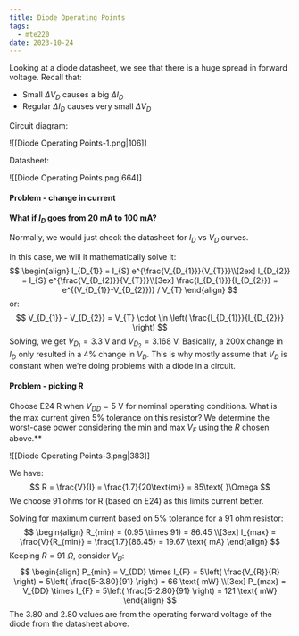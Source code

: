 ```yaml
---
title: Diode Operating Points
tags:
  - mte220
date: 2023-10-24
---
```

Looking at a diode datasheet, we see that there is a huge spread in forward voltage.
Recall that:
- Small $\Delta V_{D}$ causes a big $\Delta I_D$
- Regular $\Delta I_{D}$ causes very small $\Delta V_{D}$

Circuit diagram:

![[Diode Operating Points-1.png|106]]

Datasheet:

![[Diode Operating Points.png|664]]


#### Problem - change in current
**What if $I_{D}$ goes from $20\text{ mA}$ to $100\text{ mA}$?**

Normally, we would just check the datasheet for $I_{D}$ vs $V_{D}$ curves.

In this case, we will it mathematically solve it:
$$
\begin{align}
I_{D_{1}} = I_{S} e^{\frac{V_{D_{1}}}{V_{T}}}\\[2ex] 
I_{D_{2}} = I_{S} e^{\frac{V_{D_{2}}}{V_{T}}}\\[3ex] 
\frac{I_{D_{1}}}{I_{D_{2}}} = e^{(V_{D_{1}}-V_{D_{2}})} / V_{T}
\end{align}
$$
or:
$$
V_{D_{1}} - V_{D_{2}} = V_{T} \cdot \ln \left( \frac{I_{D_{1}}}{I_{D_{2}}} \right)
$$
Solving, we get $V_{D_{1}} = 3.3 \text{ V}$ and $V_{D_{2}} = 3.168\text{ V}$. Basically, a 200x change in $I_{D}$ only resulted in a $4\%$ change in $V_{D}$. This is why mostly assume that $V_{D}$ is constant when we're doing problems with a diode in a circuit.

#### Problem - picking R
Choose E24 R when $V_{DD} = 5\text{ V}$ for nominal operating conditions. What is the max current given 5% tolerance on this resistor? We determine the worst-case power considering the min and max $V_{F}$ using the $R$ chosen above.**

![[Diode Operating Points-3.png|383]]


We have:
$$
R = \frac{V}{I} = \frac{1.7}{20\text{m}} = 85\text{ }\Omega
$$
We choose 91 ohms for R (based on E24) as this limits current better.

Solving for maximum current based on 5% tolerance for a 91 ohm resistor:
$$
\begin{align}
R_{min} = (0.95 \times 91) = 86.45 \\[3ex] 
I_{max} = \frac{V}{R_{min}} = \frac{1.7}{86.45} = 19.67 \text{ mA}
\end{align}
$$
Keeping $R=91\text{ }\Omega$, consider $V_{D}$:
$$
\begin{align}
P_{min} = V_{DD} \times I_{F} = 5\left( \frac{V_{R}}{R} \right) = 5\left( \frac{5-3.80}{91} \right) = 66 \text{ mW} \\[3ex] 
P_{max} = V_{DD} \times I_{F} = 5\left( \frac{5-2.80}{91} \right) = 121 \text{ mW}
\end{align}
$$
The 3.80 and 2.80 values are from the operating forward voltage of the diode from the datasheet above.
